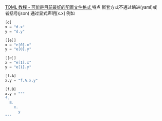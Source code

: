 [TOML 教程 - 可能是目前最好的配置文件格式
](https://zhuanlan.zhihu.com/p/50412485)
特点 嵌套方式不通过缩进(yaml)或者括号(json)
通过显式声明[x.x]
例如
```python
[d]
x = "d.x"
y = "d.y"

[[e]]
x = "e[0].x"
y = "e[0].y"

[[e]]
x = "e[1].x"
y = "e[1].y"

[f.A]
x.y = "f.A.x.y"

[f.B]
x.y = """
f.
  B.
    x.
      y
"""
```